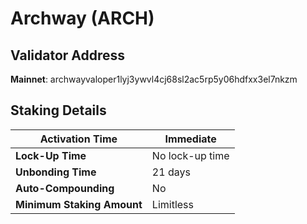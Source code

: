 # Archway (ARCH)

## **Validator Address**

**Mainnet**: archwayvaloper1lyj3ywvl4cj68sl2ac5rp5y06hdfxx3el7nkzm

## Staking Details

| **Activation Time**        | Immediate       |
| -------------------------- | --------------- |
| **Lock-Up Time**           | No lock-up time |
| **Unbonding Time**         | 21 days         |
| **Auto-Compounding**       | No              |
| **Minimum Staking Amount** | Limitless       |

